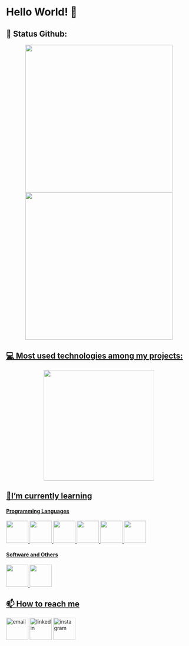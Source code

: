 # Hello World! 👋

## 🎯 Status Github:
<div align="center">
      <a href="https://github.com/raulrodmo">
            <img width="400em" src="https://github-readme-stats.vercel.app/api?username=raulrodmo&show_icons=true&text_color=000000&bg_color=BDBDBD&title_color=FF7816&icon_color=FF4B00&include_all_commits=true&count_private=true&hide_border=true"/>
            <img width="400em" src="https://github-readme-streak-stats.herokuapp.com/?user=raulrodmo&text_color=000000&background=BDBDBD&stroke=FF4B00&ring=FF7816&fire=FF7816&currStreakNum=000000&sideNums=000000&currStreakLabel=000000&currStreakLabel=FF7816&hide_border=true"/>
</div> 

## 💻 Most used technologies among my projects:
<div align="center">
      <img width="300em"src="https://github-readme-stats.vercel.app/api/top-langs/?username=raulrodmo&text_color=000000&langs_count=10&bg_color=BDBDBD&title_color=FF7816&icon_color=FF4B00&hide_border=true"/>
</div> 

## 🌱I’m currently learning

#### Programming Languages
<div>
      <a href="https://github.com/raulrodmo">
            <img id="html" src="https://cdn-icons-png.flaticon.com/512/1051/1051277.png" width="60" height="60"/>
            <img id="css" src="https://cdn-icons-png.flaticon.com/512/732/732190.png" width="60" height="60"/>
            <img id="js" src="https://cdn-icons-png.flaticon.com/512/1199/1199124.png" width="60" height="60"/>
            <img id="sql" src="https://cdn-icons-png.flaticon.com/512/2772/2772128.png" width="60" height="60"/>
            <img id="java" src="https://cdn-icons-png.flaticon.com/512/226/226777.png" width="60" height="60"/>
            <img id="python" src="https://cdn-icons-png.flaticon.com/512/1822/1822899.png" width="60" height="60"/>
</div> 



#### Software and Others
<div>
      <a href="https://github.com/raulrodmo">
            <img id="git" src="https://cdn.jsdelivr.net/gh/devicons/devicon/icons/git/git-original-wordmark.svg" width="60" height="60"/>
            <img id="github" src="https://cdn-icons-png.flaticon.com/512/25/25657.png" width="60" height="60"/>
</div> 


## 📫 How to reach me

<div>
      <a href="raulrm_dev@gmail.com"><img id="gmail" src="https://cdn-icons-png.flaticon.com/512/104/104069.png" alt="email" width="60" height="60"/></a>
      <a href="https://www.linkedin.com/in/raul-rodrigues-6a66a7235/"><img id="linkedin" src="https://cdn-icons-png.flaticon.com/512/61/61109.png" alt="linkedin" width="60" height="60"/></a>
      <a href="https://www.instagram.com/raul_rodmo/"><img id="instagram" src="https://cdn-icons-png.flaticon.com/512/1077/1077042.png" alt="instagram" width="60" height="60"/></a>   
</div>
